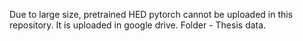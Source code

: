 Due to large size, pretrained HED pytorch cannot be uploaded in this repository. It is uploaded in google drive. Folder - Thesis data.
